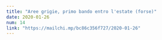 ```yaml
---
title: "Aree grigie, primo bando entro l'estate (forse)"
date: 2020-01-26
num: 14
link: "https://mailchi.mp/bc86c356f727/2020-01-26"
---
```

